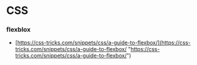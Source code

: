 # CSS
### flexblox
- [https://css-tricks.com/snippets/css/a-guide-to-flexbox/](https://css-tricks.com/snippets/css/a-guide-to-flexbox/ "https://css-tricks.com/snippets/css/a-guide-to-flexbox/")




